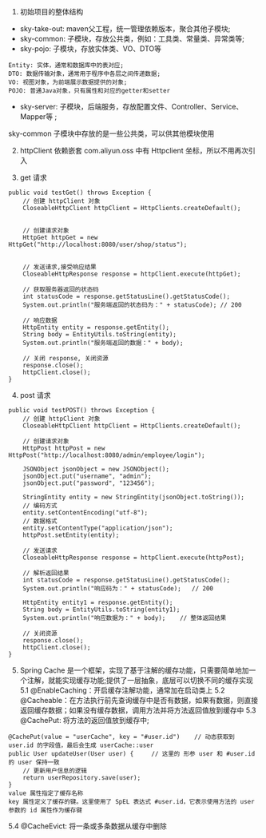 1. 初始项目的整体结构
- sky-take-out: maven父工程，统一管理依赖版本，聚合其他子模块;
- sky-common: 子模块，存放公共类，例如：工具类、常量类、异常类等;
- sky-pojo: 子模块，存放实体类、VO、DTO等
```
Entity: 实体，通常和数据库中的表对应;
DTO: 数据传输对象，通常用于程序中各层之间传递数据;
VO: 视图对象，为前端展示数据提供的对象;
POJO: 普通Java对象，只有属性和对应的getter和setter
```
- sky-server: 子模块，后端服务，存放配置文件、Controller、Service、Mapper等 ;

sky-common 子模块中存放的是一些公共类，可以供其他模块使用


2. httpClient 依赖嵌套
<dependency>com.aliyun.oss</dependency> 中有 Httpclient 坐标，所以不用再次引入

3. get 请求
```
public void testGet() throws Exception {
    // 创建 httpClient 对象
    CloseableHttpClient httpClient = HttpClients.createDefault();


    // 创建请求对象
    HttpGet httpGet = new HttpGet("http://localhost:8080/user/shop/status");


    // 发送请求,接受响应结果
    CloseableHttpResponse response = httpClient.execute(httpGet);

    // 获取服务器返回的状态码
    int statusCode = response.getStatusLine().getStatusCode();
    System.out.println("服务端返回的状态码为：" + statusCode); // 200

    // 响应数据
    HttpEntity entity = response.getEntity();
    String body = EntityUtils.toString(entity);
    System.out.println("服务端返回的数据：" + body);

    // 关闭 response, 关闭资源
    response.close();
    httpClient.close();
}
```

4. post 请求
```
public void testPOST() throws Exception {
    // 创建 httpClient 对象
    CloseableHttpClient httpClient = HttpClients.createDefault();

    // 创建请求对象
    HttpPost httpPost = new HttpPost("http://localhost:8080/admin/employee/login");

    JSONObject jsonObject = new JSONObject();
    jsonObject.put("username", "admin");
    jsonObject.put("password", "123456");

    StringEntity entity = new StringEntity(jsonObject.toString());
    // 编码方式
    entity.setContentEncoding("utf-8");
    // 数据格式
    entity.setContentType("application/json");
    httpPost.setEntity(entity);

    // 发送请求
    CloseableHttpResponse response = httpClient.execute(httpPost);

    // 解析返回结果
    int statusCode = response.getStatusLine().getStatusCode();
    System.out.println("响应码为：" + statusCode);   // 200

    HttpEntity entity1 = response.getEntity();
    String body = EntityUtils.toString(entity1);
    System.out.println("响应数据为：" + body);    // 整体返回结果

    // 关闭资源
    response.close();
    httpClient.close();
}
```

5. Spring Cache
是一个框架，实现了基于注解的缓存功能，只需要简单地加一个注解，就能实现缓存功能;提供了一层抽象，底层可以切换不同的缓存实现
5.1 @EnableCaching：开启缓存注解功能，通常加在启动类上
5.2 @Cacheable：在方法执行前先查询缓存中是否有数据，如果有数据，则直接返回缓存数据；如果没有缓存数据，调用方法并将方法返回值放到缓存中
5.3 @CachePut: 将方法的返回值放到缓存中; 
```
@CachePut(value = "userCache", key = "#user.id")    // 动态获取到 user.id 的字段值，最后会生成 userCache::user
public User updateUser(User user) {     // 这里的 形参 user 和 #user.id 的 user 保持一致
    // 更新用户信息的逻辑
    return userRepository.save(user);
}
value 属性指定了缓存名称
key 属性定义了缓存的键。这里使用了 SpEL 表达式 #user.id，它表示使用方法的 user 参数的 id 属性作为缓存键
```

5.4 @CacheEvict: 将一条或多条数据从缓存中删除



